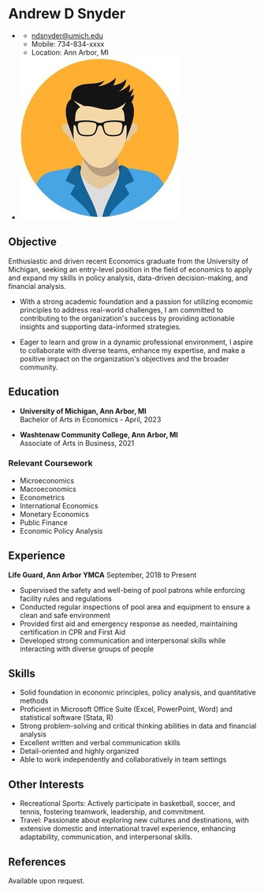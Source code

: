 # Andrew D Snyder

- 
  - [ndsnyder@umich.edu](mailto:ndsnyder@umich.edu)
  - Mobile: 734-834-xxxx
  - Location: Ann Arbor, MI
- ![](avatar-man.jpg)

## Objective

Enthusiastic and driven recent Economics graduate from the University of Michigan, seeking an entry-level position in the field of economics to apply and expand my skills in policy analysis, data-driven decision-making, and financial analysis. 

- With a strong academic foundation and a passion for utilizing economic principles to address real-world challenges, I am committed to contributing to the organization's success by providing actionable insights and supporting data-informed strategies. 

- Eager to learn and grow in a dynamic professional environment, I aspire to collaborate with diverse teams, enhance my expertise, and make a positive impact on the organization's objectives and the broader community.

## Education

- **University of Michigan, Ann Arbor, MI**  
Bachelor of Arts in Economics - April, 2023

- **Washtenaw Community College, Ann Arbor, MI**  
Associate of Arts in Business, 2021

### Relevant Coursework
- Microeconomics
- Macroeconomics
- Econometrics
- International Economics
- Monetary Economics
- Public Finance
- Economic Policy Analysis

## Experience

**Life Guard, Ann Arbor YMCA**
September, 2018 to Present
- Supervised the safety and well-being of pool patrons while enforcing facility rules and regulations
- Conducted regular inspections of pool area and equipment to ensure a clean and safe environment
- Provided first aid and emergency response as needed, maintaining certification in CPR and First Aid
- Developed strong communication and interpersonal skills while interacting with diverse groups of people

## Skills
- Solid foundation in economic principles, policy analysis, and quantitative methods
- Proficient in Microsoft Office Suite (Excel, PowerPoint, Word) and statistical software (Stata, R)
- Strong problem-solving and critical thinking abilities in data and financial analysis
- Excellent written and verbal communication skills
- Detail-oriented and highly organized
- Able to work independently and collaboratively in team settings

## Other Interests
- Recreational Sports: Actively participate in basketball, soccer, and tennis, fostering teamwork, leadership, and commitment.
- Travel: Passionate about exploring new cultures and destinations, with extensive domestic and international travel experience, enhancing adaptability, communication, and interpersonal skills.

## References

Available upon request.

